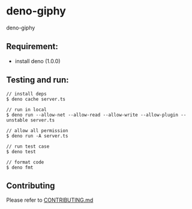 # deno-giphy

deno-giphy

## Requirement:
 - install deno (1.0.0)

## Testing and run:
```
// install deps
$ deno cache server.ts

// run in local
$ deno run --allow-net --allow-read --allow-write --allow-plugin --unstable server.ts

// allow all permission
$ deno run -A server.ts

// run test case
$ deno test

// format code
$ deno fmt
```

## Contributing

Please refer to [CONTRIBUTING.md](https://github.com/yeukfei02/deno-giphy/blob/master/CONTRIBUTING.md)
